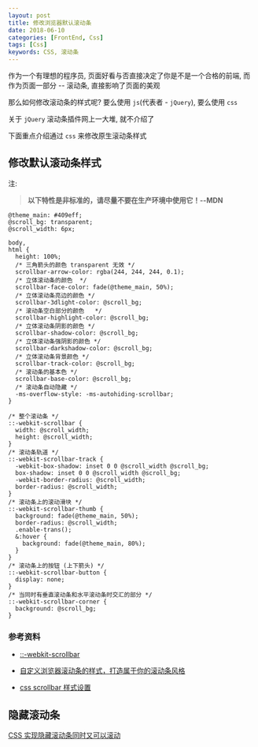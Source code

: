 ```yaml
---
layout: post
title: 修改浏览器默认滚动条
date: 2018-06-10
categories: [FrontEnd, Css]
tags: [Css]
keywords: CSS, 滚动条
---
```


作为一个有理想的程序员, 页面好看与否直接决定了你是不是一个合格的前端, 而作为页面一部分 -- 滚动条, 直接影响了页面的美观

那么如何修改滚动条的样式呢? 要么使用 `js`(代表者 - `jQuery`), 要么使用 `css`

关于 `jQuery` 滚动条插件网上一大堆, 就不介绍了

下面重点介绍通过 `css` 来修改原生滚动条样式

## 修改默认滚动条样式

注:

> **以下特性是非标准的，请尽量不要在生产环境中使用它！--MDN**

```less
@theme_main: #409eff;
@scroll_bg: transparent;
@scroll_width: 6px;

body,
html {
  height: 100%;
  /* 三角箭头的颜色 transparent 无效 */
  scrollbar-arrow-color: rgba(244, 244, 244, 0.1);
  /* 立体滚动条的颜色  */
  scrollbar-face-color: fade(@theme_main, 50%);
  /* 立体滚动条亮边的颜色 */
  scrollbar-3dlight-color: @scroll_bg;
  /* 滚动条空白部分的颜色   */
  scrollbar-highlight-color: @scroll_bg;
  /* 立体滚动条阴影的颜色 */
  scrollbar-shadow-color: @scroll_bg;
  /* 立体滚动条强阴影的颜色 */
  scrollbar-darkshadow-color: @scroll_bg;
  /* 立体滚动条背景颜色 */
  scrollbar-track-color: @scroll_bg;
  /* 滚动条的基本色 */
  scrollbar-base-color: @scroll_bg;
  /* 滚动条自动隐藏 */
  -ms-overflow-style: -ms-autohiding-scrollbar;
}

/* 整个滚动条 */
::-webkit-scrollbar {
  width: @scroll_width;
  height: @scroll_width;
}
/* 滚动条轨道 */
::-webkit-scrollbar-track {
  -webkit-box-shadow: inset 0 0 @scroll_width @scroll_bg;
  box-shadow: inset 0 0 @scroll_width @scroll_bg;
  -webkit-border-radius: @scroll_width;
  border-radius: @scroll_width;
}
/* 滚动条上的滚动滑块 */
::-webkit-scrollbar-thumb {
  background: fade(@theme_main, 50%);
  border-radius: @scroll_width;
  .enable-trans();
  &:hover {
    background: fade(@theme_main, 80%);
  }
}
/* 滚动条上的按钮 (上下箭头) */
::-webkit-scrollbar-button {
  display: none;
}
/* 当同时有垂直滚动条和水平滚动条时交汇的部分 */
::-webkit-scrollbar-corner {
  background: @scroll_bg;
}
```

### 参考资料

- [::-webkit-scrollbar](https://developer.mozilla.org/zh-CN/docs/Web/CSS/::-webkit-scrollbar)

- [自定义浏览器滚动条的样式，打造属于你的滚动条风格](https://www.lyblog.net/detail/314.html)

- [css scrollbar 样式设置](https://segmentfault.com/a/1190000012800450)

## 隐藏滚动条

[CSS 实现隐藏滚动条同时又可以滚动](https://www.cnblogs.com/alice626/p/6206760.html)
